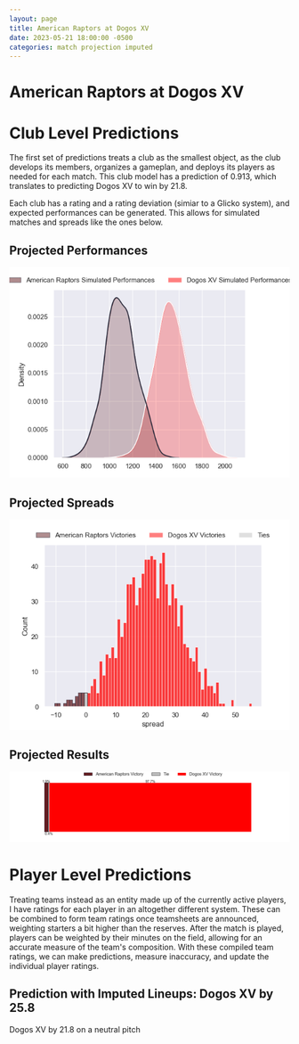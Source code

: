 ```yaml
---  
layout: page  
title: American Raptors at Dogos XV  
date: 2023-05-21 18:00:00 -0500  
categories: match projection imputed  
---
```

# American Raptors at Dogos XV

# Club Level Predictions


The first set of predictions treats a club as the smallest object, as the club develops its members, organizes a gameplan, and deploys its players as needed for each match. This club model has a prediction of 0.913, which translates to predicting Dogos XV to win by 21.8.

Each club has a rating and a rating deviation (simiar to a Glicko system), and expected performances can be generated. This allows for simulated matches and spreads like the ones below.
## Projected Performances


![Projected Performances](plots/performances_2023-05-21-DogosXV-AmericanRaptors.png)
## Projected Spreads


![Projected Spreads](plots/spreads_2023-05-21-DogosXV-AmericanRaptors.png)
## Projected Results


![Projected Results](plots/resultbar_2023-05-21-DogosXV-AmericanRaptors.png)
# Player Level Predictions


Treating teams instead as an entity made up of the currently active players, I have ratings for each player in an altogether different system. These can be combined to form team ratings once teamsheets are announced, weighting starters a bit higher than the reserves. After the match is played, players can be weighted by their minutes on the field, allowing for an accurate measure of the team's composition. With these compiled team ratings, we can make predictions, measure inaccuracy, and update the individual player ratings.
## Prediction with Imputed Lineups: Dogos XV by 25.8


Dogos XV by 21.8 on a neutral pitch

